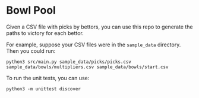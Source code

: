 # Bowl Pool

Given a CSV file with picks by bettors, you can use this repo to generate the paths to victory for each bettor.

For example, suppose your CSV files were in the ```sample_data``` directory. Then you could run:

```
python3 src/main.py sample_data/picks/picks.csv sample_data/bowls/multipliers.csv sample_data/bowls/start.csv
```

To run the unit tests, you can use:
```
python3 -m unittest discover
```
